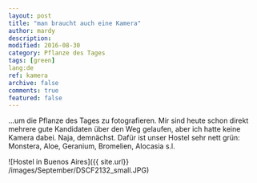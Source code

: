 ```yaml
---
layout: post
title: "man braucht auch eine Kamera"
author: mardy
description: 
modified: 2016-08-30
category: Pflanze des Tages
tags: [green]
lang:de
ref: kamera
archive: false
comments: true
featured: false
---
```


...um die Pflanze des Tages zu fotografieren. Mir sind heute schon direkt mehrere gute Kandidaten über den Weg gelaufen, aber ich hatte keine Kamera dabei. Naja, demnächst. Dafür ist unser Hostel sehr nett grün: Monstera, Aloe, Geranium, Bromelien, Alocasia s.l.

![Hostel in Buenos Aires]({{ site.url}} /images/September/DSCF2132_small.JPG)